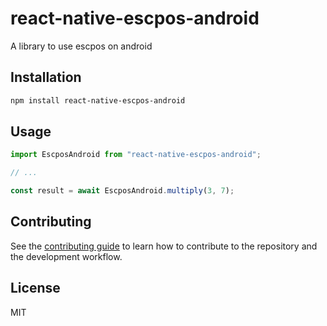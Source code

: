 # react-native-escpos-android

A library to use escpos on android

## Installation

```sh
npm install react-native-escpos-android
```

## Usage

```js
import EscposAndroid from "react-native-escpos-android";

// ...

const result = await EscposAndroid.multiply(3, 7);
```

## Contributing

See the [contributing guide](CONTRIBUTING.md) to learn how to contribute to the repository and the development workflow.

## License

MIT
